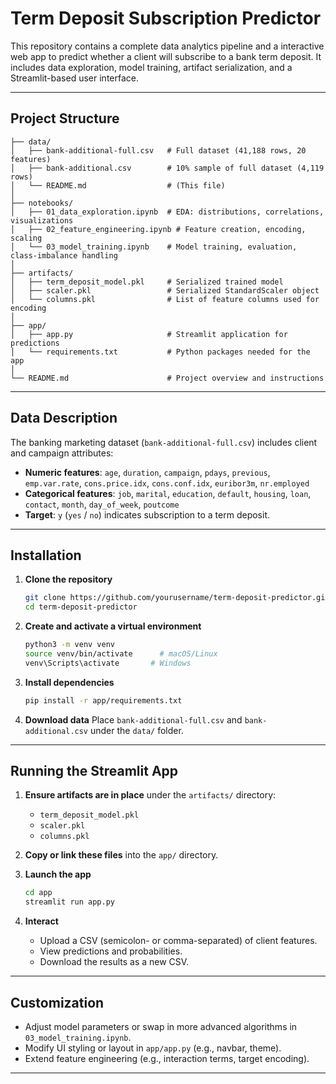 # Term Deposit Subscription Predictor

This repository contains a complete data analytics pipeline and a interactive web app to predict whether a client will subscribe to a bank term deposit. It includes data exploration, model training, artifact serialization, and a Streamlit-based user interface.

---

##  Project Structure

```
├── data/
│   ├── bank-additional-full.csv   # Full dataset (41,188 rows, 20 features)
│   ├── bank-additional.csv        # 10% sample of full dataset (4,119 rows)
│   └── README.md                  # (This file)
│
├── notebooks/
│   ├── 01_data_exploration.ipynb  # EDA: distributions, correlations, visualizations
│   ├── 02_feature_engineering.ipynb # Feature creation, encoding, scaling
│   └── 03_model_training.ipynb    # Model training, evaluation, class-imbalance handling
│
├── artifacts/
│   ├── term_deposit_model.pkl     # Serialized trained model
│   ├── scaler.pkl                 # Serialized StandardScaler object
│   └── columns.pkl                # List of feature columns used for encoding
│
├── app/
│   ├── app.py                     # Streamlit application for predictions
│   └── requirements.txt           # Python packages needed for the app
│
└── README.md                      # Project overview and instructions
```

---

##  Data Description

The banking marketing dataset (`bank-additional-full.csv`) includes client and campaign attributes:

* **Numeric features**: `age`, `duration`, `campaign`, `pdays`, `previous`, `emp.var.rate`, `cons.price.idx`, `cons.conf.idx`, `euribor3m`, `nr.employed`
* **Categorical features**: `job`, `marital`, `education`, `default`, `housing`, `loan`, `contact`, `month`, `day_of_week`, `poutcome`
* **Target**: `y` (`yes` / `no`) indicates subscription to a term deposit.

---

## Installation

1. **Clone the repository**

   ```bash
   git clone https://github.com/yourusername/term-deposit-predictor.git
   cd term-deposit-predictor
   ```

2. **Create and activate a virtual environment**

   ```bash
   python3 -m venv venv
   source venv/bin/activate      # macOS/Linux
   venv\Scripts\activate       # Windows
   ```

3. **Install dependencies**

   ```bash
   pip install -r app/requirements.txt
   ```

4. **Download data**
   Place `bank-additional-full.csv` and `bank-additional.csv` under the `data/` folder.

---


##  Running the Streamlit App

1. **Ensure artifacts are in place** under the `artifacts/` directory:

   * `term_deposit_model.pkl`
   * `scaler.pkl`
   * `columns.pkl`

2. **Copy or link these files** into the `app/` directory.

3. **Launch the app**

   ```bash
   cd app
   streamlit run app.py
   ```

4. **Interact**

   * Upload a CSV (semicolon- or comma-separated) of client features.
   * View predictions and probabilities.
   * Download the results as a new CSV.

---

##  Customization

* Adjust model parameters or swap in more advanced algorithms in `03_model_training.ipynb`.
* Modify UI styling or layout in `app/app.py` (e.g., navbar, theme).
* Extend feature engineering (e.g., interaction terms, target encoding).

---
